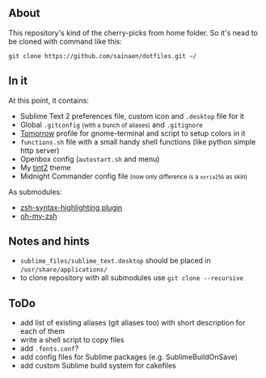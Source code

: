 ## About

This repository's kind of the cherry-picks from home folder. So it's nead to be cloned with command like this:

	git clone https://github.com/sainaen/dotfiles.git ~/

## In it
At this point, it contains:

* Sublime Text 2 preferences file, custom icon and `.desktop` file for it
* Global `.gitconfig` <small>(with a bunch of aliases)</small> and `.gitignore`
* [Tomorrow](https://github.com/chriskempson/tomorrow-theme) profile for gnome-terminal and script to setup colors in it
* `functions.sh` file with a small handy shell functions (like python simple http server)
* Openbox config (`autostart.sh` and menu)
* My [tint2](code.google.com/p/tint2/) theme
* Midnight Commander config file <small>(now only difference is a `xoria256` as skin)</small>

As submodules:

* [zsh-syntax-highlighting plugin](https://github.com/zsh-users/zsh-syntax-highlighting)
* [oh-my-zsh](https://github.com/robbyrussell/oh-my-zsh)

## Notes and hints

* `sublime_files/sublime_text.desktop` should be placed in `/usr/share/applications/`
* to clone repository with all submodules use `git clone --recursive`

## ToDo

* add list of existing aliases (git aliases too) with short description for each of them
* write a shell script to copy files
* add `.fonts.conf`?
* add config files for Sublime packages (e.g. SublimeBuildOnSave)
* add custom Sublime build system for cakefiles
